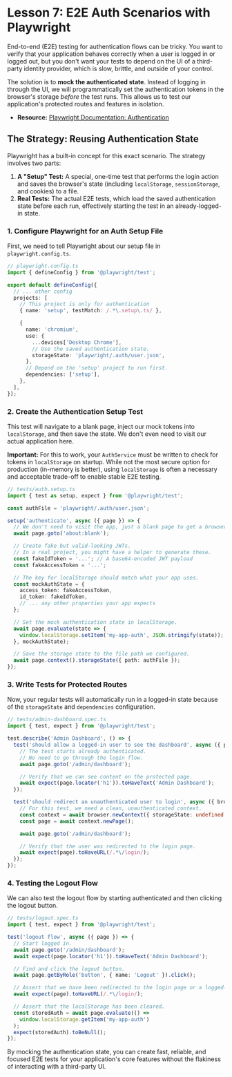 # Lesson 7: E2E Auth Scenarios with Playwright

End-to-end (E2E) testing for authentication flows can be tricky. You want to verify that your application behaves correctly when a user is logged in or logged out, but you don't want your tests to depend on the UI of a third-party identity provider, which is slow, brittle, and outside of your control.

The solution is to **mock the authenticated state**. Instead of logging in through the UI, we will programmatically set the authentication tokens in the browser's storage *before* the test runs. This allows us to test our application's protected routes and features in isolation.

- **Resource:** [Playwright Documentation: Authentication](https://playwright.dev/docs/auth)

## The Strategy: Reusing Authentication State

Playwright has a built-in concept for this exact scenario. The strategy involves two parts:

1.  **A "Setup" Test:** A special, one-time test that performs the login action and saves the browser's state (including `localStorage`, `sessionStorage`, and cookies) to a file.
2.  **Real Tests:** The actual E2E tests, which load the saved authentication state before each run, effectively starting the test in an already-logged-in state.

### 1. Configure Playwright for an Auth Setup File

First, we need to tell Playwright about our setup file in `playwright.config.ts`.

```typescript
// playwright.config.ts
import { defineConfig } from '@playwright/test';

export default defineConfig({
  // ... other config
  projects: [
    // This project is only for authentication
    { name: 'setup', testMatch: /.*\.setup\.ts/ },

    {
      name: 'chromium',
      use: {
        ...devices['Desktop Chrome'],
        // Use the saved authentication state.
        storageState: 'playwright/.auth/user.json',
      },
      // Depend on the 'setup' project to run first.
      dependencies: ['setup'],
    },
  ],
});
```

### 2. Create the Authentication Setup Test

This test will navigate to a blank page, inject our mock tokens into `localStorage`, and then save the state. We don't even need to visit our actual application here.

**Important:** For this to work, your `AuthService` must be written to check for tokens in `localStorage` on startup. While not the most secure option for production (in-memory is better), using `localStorage` is often a necessary and acceptable trade-off to enable stable E2E testing.

```typescript
// tests/auth.setup.ts
import { test as setup, expect } from '@playwright/test';

const authFile = 'playwright/.auth/user.json';

setup('authenticate', async ({ page }) => {
  // We don't need to visit the app, just a blank page to get a browser context.
  await page.goto('about:blank');

  // Create fake but valid-looking JWTs.
  // In a real project, you might have a helper to generate these.
  const fakeIdToken = '...'; // A base64-encoded JWT payload
  const fakeAccessToken = '...';

  // The key for localStorage should match what your app uses.
  const mockAuthState = {
    access_token: fakeAccessToken,
    id_token: fakeIdToken,
    // ... any other properties your app expects
  };

  // Set the mock authentication state in localStorage.
  await page.evaluate(state => {
    window.localStorage.setItem('my-app-auth', JSON.stringify(state));
  }, mockAuthState);

  // Save the storage state to the file path we configured.
  await page.context().storageState({ path: authFile });
});
```

### 3. Write Tests for Protected Routes

Now, your regular tests will automatically run in a logged-in state because of the `storageState` and `dependencies` configuration.

```typescript
// tests/admin-dashboard.spec.ts
import { test, expect } from '@playwright/test';

test.describe('Admin Dashboard', () => {
  test('should allow a logged-in user to see the dashboard', async ({ page }) => {
    // The test starts already authenticated.
    // No need to go through the login flow.
    await page.goto('/admin/dashboard');

    // Verify that we can see content on the protected page.
    await expect(page.locator('h1')).toHaveText('Admin Dashboard');
  });

  test('should redirect an unauthenticated user to login', async ({ browser }) => {
    // For this test, we need a clean, unauthenticated context.
    const context = await browser.newContext({ storageState: undefined });
    const page = await context.newPage();

    await page.goto('/admin/dashboard');

    // Verify that the user was redirected to the login page.
    await expect(page).toHaveURL(/.*\/login/);
  });
});
```

### 4. Testing the Logout Flow

We can also test the logout flow by starting authenticated and then clicking the logout button.

```typescript
// tests/logout.spec.ts
import { test, expect } from '@playwright/test';

test('logout flow', async ({ page }) => {
  // Start logged in.
  await page.goto('/admin/dashboard');
  await expect(page.locator('h1')).toHaveText('Admin Dashboard');

  // Find and click the logout button.
  await page.getByRole('button', { name: 'Logout' }).click();

  // Assert that we have been redirected to the login page or a logged-out page.
  await expect(page).toHaveURL(/.*\/login/);

  // Assert that the localStorage has been cleared.
  const storedAuth = await page.evaluate(() =>
    window.localStorage.getItem('my-app-auth')
  );
  expect(storedAuth).toBeNull();
});
```

By mocking the authentication state, you can create fast, reliable, and focused E2E tests for your application's core features without the flakiness of interacting with a third-party UI.